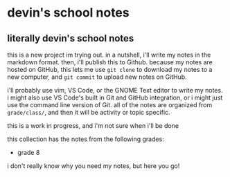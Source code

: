 # devin's school notes
## literally devin's school notes 
this is a new project im trying out. in a nutshell, i'll write my notes in the markdown format. then, i'll publish this to Github. because my notes are hosted on GitHub, this lets me use `git clone` to download my notes to a new computer, and `git commit` to upload new notes on GitHub. 

i'll probably use vim, VS Code, or the GNOME Text editor to write my notes. i might also use VS Code's built in Git and GitHub integration, or i might just use the command line version of Git. all of the notes are organized from `grade/class/`, and then it will be activity or topic specific. 

this is a work in progress, and i'm not sure when i'll be done

this collection has the notes from the following grades:

- grade 8

i don't really know why you need my notes, but here you go!
